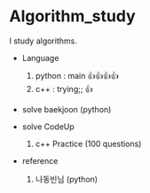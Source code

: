 # Algorithm_study
I study algorithms.

- Language
  1. python : main 👍👍👍👍
  2. c++ : trying;; 👍
- solve baekjoon (python)
- solve CodeUp
  1. c++ Practice (100 questions)

- reference
  1. 나동빈님 (python)
